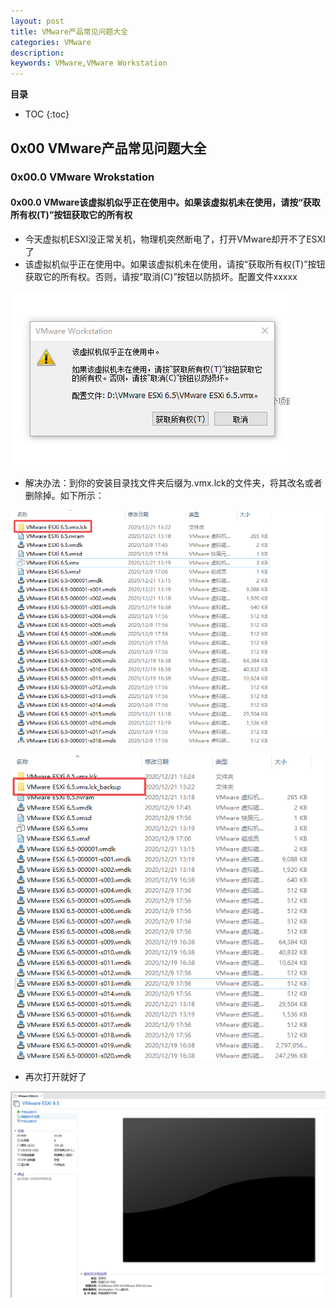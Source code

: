 ```yaml
---
layout: post
title: VMware产品常见问题大全
categories: VMware
description: 
keywords: VMware,VMware Workstation
---
```




**目录**

* TOC
{:toc}
## 0x00 VMware产品常见问题大全

### 0x00.0 VMware Wrokstation

#### 0x00.0 VMware该虚拟机似乎正在使用中。如果该虚拟机未在使用，请按“获取所有权(T)”按钮获取它的所有权

- 今天虚拟机ESXI没正常关机，物理机突然断电了，打开VMware却开不了ESXI了
- 该虚拟机似乎正在使用中。如果该虚拟机未在使用，请按“获取所有权(T)”按钮获取它的所有权。否则，请按“取消(C)”按钮以防损坏。配置文件xxxxx

![image-20201221132304948](/images/posts/2020-12-21-VMware-FAQs.assets/image-20201221132304948.png)

- 解决办法：到你的安装目录找文件夹后缀为.vmx.lck的文件夹，将其改名或者删除掉。如下所示：

![image-20201221132329831](/images/posts/2020-12-21-VMware-FAQs.assets/image-20201221132329831.png)

![image-20201221132812308](/images/posts/2020-12-21-VMware-FAQs.assets/image-20201221132812308.png)

- 再次打开就好了

<img src="/images/posts/2020-12-21-VMware-FAQs.assets/image-20201221133040637.png" alt="image-20201221133040637" style="zoom:67%;" />